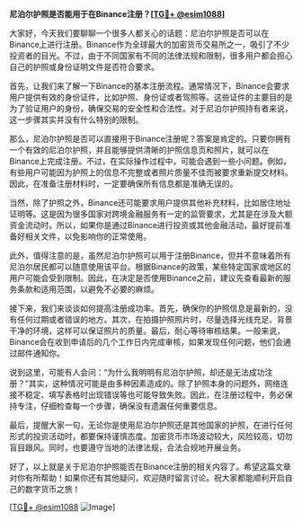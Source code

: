 **尼泊尔护照是否能用于在Binance注册？[[TG💪+ @esim1088](https://t.me/s/esim1088)]**

大家好，今天我们要聊聊一个很多人都关心的话题：尼泊尔护照是否可以在Binance上进行注册。Binance作为全球最大的加密货币交易所之一，吸引了不少投资者的目光。不过，由于不同国家有不同的法律法规和限制，很多用户都会担心自己的护照或身份证明文件是否符合要求。

首先，让我们来了解一下Binance的基本注册流程。通常情况下，Binance会要求用户提供有效的身份证件，比如护照、身份证或者驾照等。这些证件的主要目的是为了验证用户的身份，确保交易的安全性和合法性。对于尼泊尔护照持有者来说，这一步骤其实并没有什么特别的限制。

那么，尼泊尔护照是否可以直接用于Binance注册呢？答案是肯定的。只要你拥有一个有效的尼泊尔护照，并且能够提供清晰的护照信息页和照片，就可以在Binance上完成注册。不过，在实际操作过程中，可能会遇到一些小问题。例如，有些用户可能因为护照上的信息不完整或者照片质量不佳而被要求重新提交材料。因此，在准备注册材料时，一定要确保所有信息都是准确无误的。

当然，除了护照之外，Binance还可能要求用户提供其他补充材料，比如居住地址证明等。这是因为很多国家对跨境金融服务有一定的监管要求，尤其是在涉及大额资金流动时。所以，如果你是通过Binance进行投资或其他金融活动，最好提前准备好相关文件，以免影响你的正常使用。

此外，值得注意的是，虽然尼泊尔护照可以用于注册Binance，但并不意味着所有尼泊尔居民都可以随意使用该平台。根据Binance的政策，某些特定国家或地区的用户可能会受到限制。因此，在决定是否使用Binance之前，建议先查看最新的服务条款和适用范围，以避免不必要的麻烦。

接下来，我们来谈谈如何提高注册成功率。首先，确保你的护照信息是最新的，没有任何过期或者错误的地方。其次，在拍摄护照照片时，尽量选择光线充足、背景干净的环境，这样可以保证照片的质量。最后，耐心等待审核结果。一般来说，Binance会在收到申请后的几个工作日内完成审核，如果发现任何问题，他们会通过邮件通知你。

说到这里，可能有人会问：“为什么我明明有尼泊尔护照，却还是无法成功注册？”其实，这种情况可能是由多种因素造成的。除了护照本身的问题外，网络连接不稳定、填写表格时出现错误等也可能导致失败。因此，在注册过程中，务必保持专注，仔细检查每一个步骤，确保没有遗漏任何重要信息。

最后，提醒大家一句，无论你是使用尼泊尔护照还是其他国家的护照，在进行任何形式的投资活动时，都要保持谨慎态度。加密货币市场波动较大，风险较高，切勿盲目跟风。同时，也要遵守当地的法律法规，合法合规地开展业务。

好了，以上就是关于尼泊尔护照能否在Binance注册的相关内容了。希望这篇文章对你有所帮助！如果你还有其他疑问，欢迎随时留言讨论。祝大家都能顺利开启自己的数字货币之旅！

[[TG💪+ @esim1088](https://t.me/s/esim1088) ![Image](https://i.postimg.cc/4NQfJmqS/Snipaste-2025-05-13-00-14-12.png)]